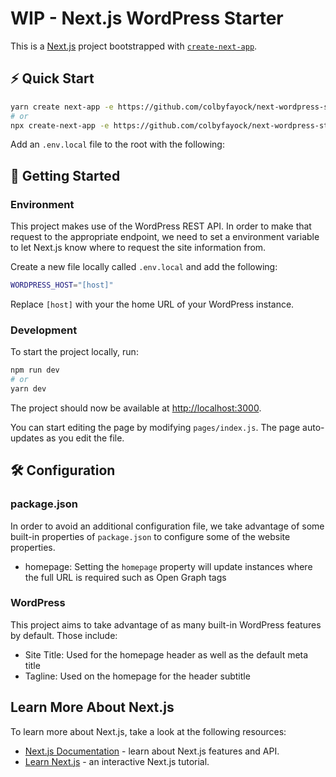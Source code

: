 # WIP - Next.js WordPress Starter

This is a [Next.js](https://nextjs.org/) project bootstrapped with [`create-next-app`](https://github.com/vercel/next.js/tree/canary/packages/create-next-app).

## ⚡️ Quick Start

```bash
yarn create next-app -e https://github.com/colbyfayock/next-wordpress-starter
# or
npx create-next-app -e https://github.com/colbyfayock/next-wordpress-starter
```

Add an `.env.local` file to the root with the following:


## 🚀 Getting Started

### Environment

This project makes use of the WordPress REST API. In order to make that request to the appropriate endpoint, we need to set a environment variable to let Next.js know where to request the site information from.

Create a new file locally called `.env.local` and add the following:

```bash
WORDPRESS_HOST="[host]"
```

Replace `[host]` with your the home URL of your WordPress instance.

### Development

To start the project locally, run:

```bash
npm run dev
# or
yarn dev
```

The project should now be available at [http://localhost:3000](http://localhost:3000).

You can start editing the page by modifying `pages/index.js`. The page auto-updates as you edit the file.

## 🛠 Configuration

### package.json

In order to avoid an additional configuration file, we take advantage of some built-in properties of `package.json` to configure some of the website properties.

* homepage: Setting the `homepage` property will update instances where the full URL is required such as Open Graph tags

### WordPress

This project aims to take advantage of as many built-in WordPress features by default. Those include:

* Site Title: Used for the homepage header as well as the default meta title
* Tagline: Used on the homepage for the header subtitle

## Learn More About Next.js

To learn more about Next.js, take a look at the following resources:

- [Next.js Documentation](https://nextjs.org/docs) - learn about Next.js features and API.
- [Learn Next.js](https://nextjs.org/learn) - an interactive Next.js tutorial.